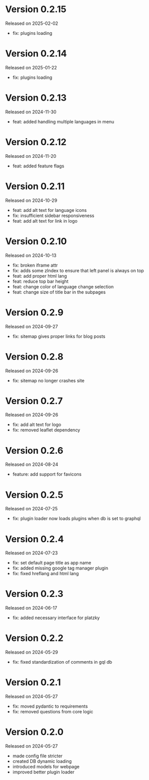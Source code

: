 # Version 0.2.15
Released on 2025-02-02

- fix: plugins loading

# Version 0.2.14
Released on 2025-01-22

- fix: plugins loading


# Version 0.2.13
Released on 2024-11-30

- feat: added handling multiple languages in menu


# Version 0.2.12
Released on 2024-11-20

- feat: added feature flags


# Version 0.2.11
Released on 2024-10-29

- feat: add alt text for language icons
- fix: insufficient sidebar responsiveness
- feat: add alt text for link in logo


# Version 0.2.10
Released on 2024-10-13

- fix: broken iframe attr
- fix: adds some zIndex to ensure that left panel is always on top
- feat: add proper html lang
- feat: reduce top bar height
- feat: change color of language change selection
- feat: change size of title bar in the subpages

# Version 0.2.9
Released on 2024-09-27

- fix: sitemap gives proper links for blog posts

# Version 0.2.8
Released on 2024-09-26

- fix: sitemap no longer crashes site

# Version 0.2.7
Released on 2024-09-26

- fix: add alt text for logo
- fix: removed leaflet dependency

# Version 0.2.6
Released on 2024-08-24

- feature: add support for favicons

# Version 0.2.5
Released on 2024-07-25

- fix: plugin loader now loads plugins when db is set to graphql

# Version 0.2.4
Released on 2024-07-23

- fix: set default page title as app name
- fix: added missing google tag manager plugin
- fix: fixed hreflang and html lang

# Version 0.2.3
Released on 2024-06-17

- fix: added necessary interface for platzky

# Version 0.2.2
Released on 2024-05-29

- fix: fixed standardization of comments in gql db

# Version 0.2.1
Released on 2024-05-27

- fix: moved pydantic to requirements
- fix: removed questions from core logic

# Version 0.2.0
Released on 2024-05-27

- made config file stricter
- created DB dynamic loading
- introduced models for webpage
- improved better plugin loader
